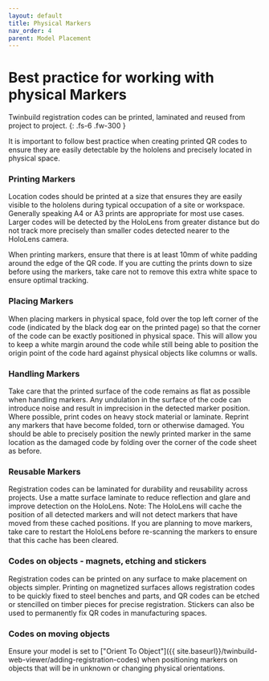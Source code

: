 ```yaml
---
layout: default
title: Physical Markers
nav_order: 4
parent: Model Placement
---
```


# Best practice for working with physical Markers

Twinbuild registration codes can be printed, laminated and reused from project to project.
{: .fs-6 .fw-300 }

It is important to follow best practice when creating printed QR codes to ensure they are easily detectable by the hololens and precisely located in physical space.

### Printing Markers

Location codes should be printed at a size that ensures they are easily visible to the hololens during typical occupation of a site or workspace. Generally speaking A4 or A3 prints are appropriate for most use cases. Larger codes will be detected by the HoloLens from greater distance but do not track more precisely than smaller codes detected nearer to the HoloLens camera.

When printing markers, ensure that there is at least 10mm of white padding around the edge of the QR code. If you are cutting the prints down to size before using the markers, take care not to remove this extra white space to ensure optimal tracking.

### Placing Markers

When placing markers in physical space, fold over the top left corner of the code (indicated by the black dog ear on the printed page) so that the corner of the code can be exactly positioned in physical space. This will allow you to keep a white margin around the code while still being able to position the origin point of the code hard against physical objects like columns or walls.

### Handling Markers

Take care that the printed surface of the code remains as flat as possible when handling markers. Any undulation in the surface of the code can introduce noise and result in imprecision in the detected marker position. Where possible, print codes on heavy stock material or laminate. Reprint any markers that have become folded, torn or otherwise damaged. You should be able to precisely position the newly printed marker in the same location as the damaged code by folding over the corner of the code sheet as before.

### Reusable Markers

Registration codes can be laminated for durability and reusability across projects. Use a matte surface laminate to reduce reflection and glare and improve detection on the HoloLens. Note: The HoloLens will cache the position of all detected markers and will not detect markers that have moved from these cached positions. If you are planning to move markers, take care to restart the HoloLens before re-scanning the markers to ensure that this cache has been cleared.

### Codes on objects - magnets, etching and stickers

Registration codes can be printed on any surface to make placement on objects simpler. Printing on magnetized surfaces allows registration codes to be quickly fixed to steel benches and parts, and QR codes can be etched or stencilled on timber pieces for precise registration. Stickers can also be used to permanently fix QR codes in manufacturing spaces.

### Codes on moving objects

Ensure your model is set to ["Orient To Object"]({{ site.baseurl}}/twinbuild-web-viewer/adding-registration-codes) when positioning markers on objects that will be in unknown or changing physical orientations.
